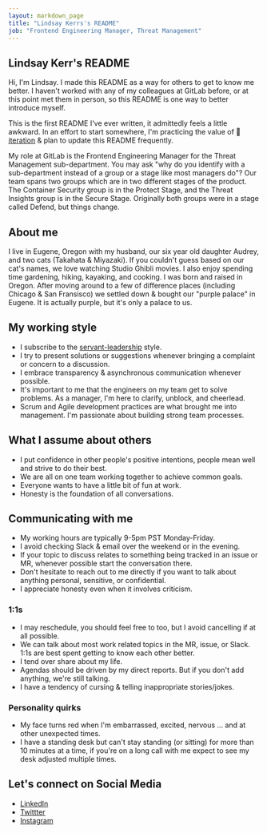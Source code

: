 ```yaml
---
layout: markdown_page
title: "Lindsay Kerrs's README"
job: "Frontend Engineering Manager, Threat Management"
---
```


## Lindsay Kerr's README

Hi, I'm Lindsay. I made this README as a way for others to get to know me better. I haven't worked with any of my colleagues at GitLab before, or at this point met them in person, so this README is one way to better introduce myself. 

This is the first README I've ever written, it admittedly feels a little awkward. In an effort to start somewhere, I'm practicing the value of 👣 [iteration](/handbook/values/#iteration) & plan to update this README frequently. 

My role at GitLab is the Frontend Engineering Manager for the Threat Management sub-department. You may ask "why do you identify with a sub-department instead of a group or a stage like most managers do"? Our team spans two groups which are in two different stages of the product. The Container Security group is in the Protect Stage, and the Threat Insights group is in the Secure Stage. Originally both groups were in a stage called Defend, but things change. 


## About me

I live in Eugene, Oregon with my husband, our six year old daughter Audrey, and two cats (Takahata & Miyazaki). If you couldn't guess based on our cat's names, we love watching Studio Ghibli movies. I also enjoy spending time gardening, hiking, kayaking, and cooking. I was born and raised in Oregon. After moving around to a few of difference places (including Chicago & San Fransisco) we settled down & bought our "purple palace" in Eugene. It is actually purple, but it's only a palace to us. 


## My working style

* I subscribe to the [servant-leadership](https://en.wikipedia.org/wiki/Servant_leadership) style. 
* I try to present solutions or suggestions whenever bringing a complaint or concern to a discussion.
* I embrace transparency & asynchronous communication whenever possible.
* It's important to me that the engineers on my team get to solve problems. As a manager, I'm here to clarify, unblock, and cheerlead.
* Scrum and Agile development practices are what brought me into management. I'm passionate about building strong team processes.


## What I assume about others

* I put confidence in other people's positive intentions, people mean well and strive to do their best. 
* We are all on one team working together to achieve common goals.
* Everyone wants to have a little bit of fun at work. 
* Honesty is the foundation of all conversations. 

## Communicating with me

* My working hours are typically 9-5pm PST Monday-Friday.
* I avoid checking Slack & email over the weekend or in the evening. 
* If your topic to discuss relates to something being tracked in an issue or MR, whenever possible start the conversation there.
* Don't hesitate to reach out to me directly if you want to talk about anything personal, sensitive, or confidential.
* I appreciate honesty even when it involves criticism.

### 1:1s

* I may reschedule, you should feel free to too, but I avoid cancelling if at all possible.
* We can talk about most work related topics in the MR, issue, or Slack. 1:1s are best spent getting to know each other better.
* I tend over share about my life. 
* Agendas should be driven by my direct reports. But if you don't add anything, we're still talking.
* I have a tendency of cursing & telling inappropriate stories/jokes.

### Personality quirks

* My face turns red when I'm embarrassed, excited, nervous ... and at other unexpected times. 
* I have a standing desk but can't stay standing (or sitting) for more than 10 minutes at a time, if you're on a long call with me expect to see my desk adjusted multiple times.


## Let's connect on Social Media

* [LinkedIn](https://www.linkedin.com/in/lindsay-a-kerr/)
* [Twittter](https://twitter.com/lkerr78)
* [Instagram](https://www.instagram.com/lkerr_uo/)

